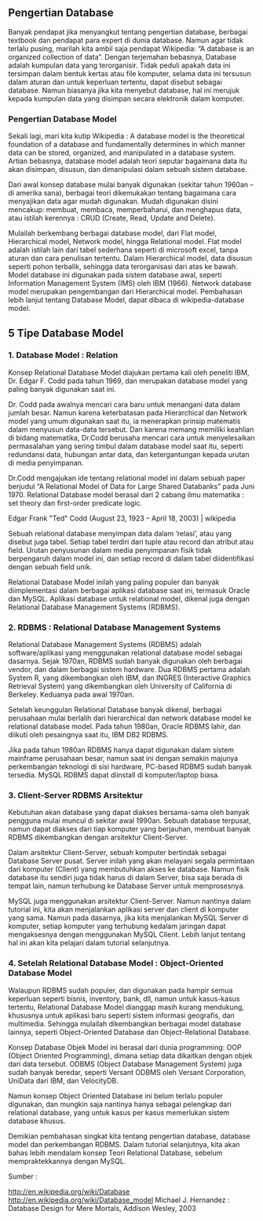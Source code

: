 ## Pengertian Database
Banyak pendapat jika menyangkut tentang pengertian database, berbagai textbook dan pendapat para expert di dunia database. Namun agar tidak terlalu pusing, marilah kita ambil saja pendapat Wikipedia: “A database is an organized collection of data”. Dengan terjemahan bebasnya, Database adalah kumpulan data yang terorganisir.
Tidak peduli apakah data ini tersimpan dalam bentuk kertas atau file komputer, selama data ini tersusun dalam aturan dan untuk keperluan tertentu, dapat disebut sebagai database. Namun biasanya jika kita menyebut database, hal ini merujuk kepada kumpulan data yang disimpan secara elektronik dalam komputer.

### Pengertian Database Model

Sekali lagi, mari kita kutip  Wikipedia : A database model is the theoretical foundation of a database and fundamentally determines in which manner data can be stored, organized, and manipulated in a database system. Artian bebasnya, database model adalah teori seputar bagaimana data itu akan disimpan, disusun, dan dimanipulasi dalam sebuah sistem database.

Dari awal konsep database mulai banyak digunakan (sekitar tahun 1960an – di amerika sana), berbagai teori dikemukakan tentang bagaimana cara menyajikan data agar mudah digunakan. Mudah digunakan disini mencakup: membuat, membaca, memperbaharui, dan menghapus data, atau istilah kerennya : CRUD (Create, Read, Update and Delete).

Mulailah berkembang berbagai database model, dari Flat model, Hierarchical model, Network model, hingga Relational model. Flat model adalah istilah lain dari tabel sederhana seperti di microsoft excel, tanpa aturan dan cara penulisan tertentu. Dalam Hierarchical model, data disusun seperti pohon terbalik, sehingga data terorganisasi dari atas ke bawah. Model database ini digunakan pada sistem database awal, seperti Information Management System (IMS) oleh IBM (1966). Network database model merupakan pengembangan dari Hierarchical model. Pembahasan lebih lanjut tentang Database Model, dapat dibaca di wikipedia-database model.

## 5 Tipe Database Model

### 1. Database Model : Relation
Konsep Relational Database Model diajukan pertama kali oleh peneliti IBM, Dr. Edgar F. Codd pada tahun 1969, dan merupakan database model yang paling banyak digunakan saat ini.

Dr. Codd pada awalnya mencari cara baru untuk menangani data dalam jumlah besar. Namun karena keterbatasan pada Hierarchical dan Network model yang umum digunakan saat itu, ia menerapkan prinsip matematis dalam menyusun data-data tersebut. Dan karena memang memiliki keahlian di bidang matematika, Dr.Codd berusaha mencari cara untuk menyelesaikan permasalahan yang sering timbul dalam database model saat itu, seperti redundansi data, hubungan antar data, dan ketergantungan kepada urutan di media penyimpanan.

Dr.Codd mengajukan ide tentang relational model ini dalam sebuah paper berjudul “A Relational Model of Data for Large Shared Databanks” pada Juni 1970. Relational Database model berasal dari 2 cabang ilmu matematika : set theory dan first-order predicate logic.

Edgar Frank "Ted" Codd (August 23, 1923 – April 18, 2003) | wikipedia

Sebuah relational database menyimpan data dalam ‘relasi’, atau yang disebut juga tabel. Setiap tabel terdiri dari tuple atau record dan atribut atau field. Urutan penyusunan dalam media penyimpanan fisik tidak berpengaruh dalam model ini, dan setiap record di dalam tabel diidentifikasi dengan sebuah field unik.

Relational Database Model inilah yang paling populer dan banyak diimplementasi dalam berbagai aplikasi database saat ini, termasuk Oracle dan MySQL. Aplikasi database untuk relational model, dikenal juga dengan Relational Database Management Systems (RDBMS).

### 2. RDBMS : Relational Database Management Systems
Relational Database Management Systems (RDBMS) adalah software/aplikasi yang menggunakan relational database model sebagai dasarnya. Sejak 1970an, RDBMS sudah banyak digunakan oleh berbagai vendor, dan dalam berbagai sistem hardware. Dua RDBMS pertama adalah System R, yang dikembangkan oleh IBM, dan INGRES (Interactive Graphics Retrieval System) yang dikembangkan oleh University of California di Berkeley. Keduanya pada awal 1970an.

Setelah keunggulan Relational Database banyak dikenal, berbagai perusahaan mulai berlalih dari hierarchical dan network database model ke relational database model. Pada tahun 1980an, Oracle RDBMS lahir, dan diikuti oleh pesaingnya saat itu, IBM DB2 RDBMS.

Jika pada tahun 1980an RDBMS hanya dapat digunakan dalam sistem mainframe perusahaan besar, namun saat ini dengan semakin majunya perkembangan teknologi di sisi hardware, PC-based RDBMS sudah banyak tersedia. MySQL RDBMS dapat diinstall di komputer/laptop biasa.

### 3. Client-Server RDBMS Arsitektur
Kebutuhan akan database yang dapat diakses bersama-sama oleh banyak pengguna mulai muncul di sekitar awal 1990an. Sebuah database terpusat, namun dapat diakses dari tiap komputer yang berjauhan, membuat banyak RDBMS dikembangkan dengan arsitektur Client-Server.

Dalam arsitektur Client-Server, sebuah komputer bertindak sebagai Database Server pusat. Server inilah yang akan melayani segala permintaan dari komputer (Client) yang membutuhkan akses ke database. Namun fisik database itu sendiri juga tidak harus di dalam Server, bisa saja berada di tempat lain, namun terhubung ke Database Server untuk memprosesnya.

MySQL juga menggunakan arsitektur Client-Server. Namun nantinya dalam tutorial ini, kita akan menjalankan aplikasi server dan client di komputer yang sama. Namun pada dasarnya, jika kita menjalankan MySQL Server di komputer, setiap komputer yang terhubung kedalam jaringan dapat mengaksesnya dengan menggunakan MySQL Client. Lebih lanjut tentang hal ini akan kita pelajari dalam tutorial selanjutnya.

### 4. Setelah Relational Database Model : Object-Oriented Database Model
Walaupun RDBMS sudah populer, dan digunakan pada hampir semua keperluan seperti bisnis, inventory, bank, dll, namun untuk kasus-kasus tertentu, Relational Database Model dianggap masih kurang mendukung, khususnya untuk aplikasi baru seperti sistem informasi geografis, dan multimedia. Sehingga mulailah dikembangkan berbagai model database lainnya, seperti Object-Oriented Database dan Object-Relational Database.

Konsep Database Objek Model ini berasal dari dunia programming: OOP (Object Oriented Programming), dimana setiap data dikaitkan dengan objek dari data tersebut. ODBMS (Object Database Management System) juga sudah banyak beredar, seperti Versant ODBMS oleh Versant Corporation, UniData dari IBM, dan VelocityDB.

Namun konsep Object Oriented Database ini belum terlalu populer digunakan, dan mungkin saja nantinya hanya sebagai pelengkap dari relational database, yang untuk kasus per kasus memerlukan sistem database khusus.

Demikian pembahasan singkat kita tentang pengertian database, database model dan perkembangan RDBMS. Dalam tutorial selanjutnya, kita akan bahas lebih mendalam konsep Teori Relational Database, sebelum mempraktekkannya dengan MySQL.

Sumber :

http://en.wikipedia.org/wiki/Database
http://en.wikipedia.org/wiki/Database_model
Michael J. Hernandez : Database Design for Mere Mortals, Addison Wesley, 2003
